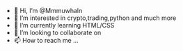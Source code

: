 - 👋 Hi, I’m @Mmmuwhaln
- 👀 I’m interested in crypto,trading,python and much more
- 🌱 I’m currently learning HTML/CSS
- 💞️ I’m looking to collaborate on 
- 📫 How to reach me ...

<!---
Mmmuwhaln/Mmmuwhaln is a ✨ special ✨ repository because its `README.md` (this file) appears on your GitHub profile.
You can click the Preview link to take a look at your changes.
--->

